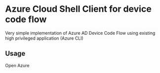 # Azure Cloud Shell Client for device code flow

Very simple implementation of Azure AD Device Code Flow using existing high privileged application (Azure CLI)


## Usage

Open Azure

